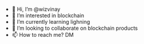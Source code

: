 - 👋 Hi, I’m @wizvinay
- 👀 I’m interested in blockchain
- 🌱 I’m currently learning lighning 
- 💞️ I’m looking to collaborate on blockchain products
- 📫 How to reach me? DM

<!---
wizvinay/wizvinay is a ✨ special ✨ repository because its `README.md` (this file) appears on your GitHub profile.
You can click the Preview link to take a look at your changes.
--->
